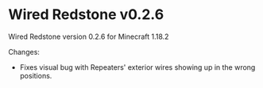 # Wired Redstone v0.2.6
Wired Redstone version 0.2.6 for Minecraft 1.18.2

Changes:
* Fixes visual bug with Repeaters' exterior wires showing up in the wrong positions.
